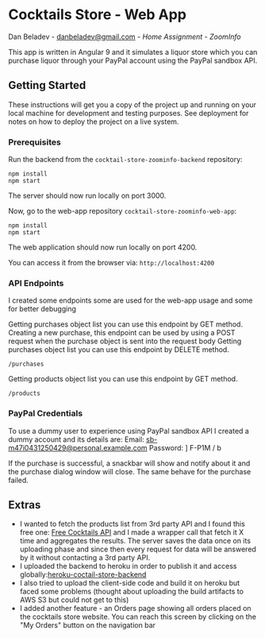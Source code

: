 # Cocktails Store - Web App

Dan Beladev - danbeladev@gmail.com - *Home Assignment - ZoomInfo*

This app is written in Angular 9 and it simulates a liquor store which you can purchase liquor through your PayPal account using the PayPal sandbox API.

## Getting Started

These instructions will get you a copy of the project up and running on your local machine for development and testing purposes. See deployment for notes on how to deploy the project on a live system.

### Prerequisites

Run the backend from the `cocktail-store-zoominfo-backend` repository:

```
npm install
npm start
```

The server should now run locally on port 3000.



Now, go to the web-app repository  `cocktail-store-zoominfo-web-app`:

```
npm install
npm start
```

The web application should now run locally on port 4200.

You can access it from the browser via: `http://localhost:4200`



### API Endpoints

I created some endpoints some are used for the web-app usage and some for better debugging



Getting purchases object list you can use this endpoint by GET method.
Creating a new purchase, this endpoint can be used by using a POST request when the purchase object is sent into the request body
Getting purchases object list you can use this endpoint by DELETE method.

```
/purchases
```

Getting products object list you can use this endpoint by GET method.

```
/products
```

### PayPal Credentials

To use a dummy user to experience using PayPal sandbox API I created a dummy account and its details are:
Email: sb-m47i0431250429@personal.example.com
Password: ] F-P1M / b

If the purchase is successful, a snackbar will show and notify about it and the purchase dialog window will close.
The same behave for the purchase failed.



## Extras

- I wanted to fetch the products list from 3rd party API and I found this free one: [Free Cocktails API]('https://www.thecocktaildb.com') and I made a wrapper call that fetch it X time and aggregates the results. The server saves the data once on its uploading phase and since then every request for data will be answered by it without contacting a 3rd party API.
- I uploaded the backend to heroku in order to publish it and access globally:[heroku-coctail-store-backend]('https://cocktail-store-backend.herokuapp.com')
- I also tried to upload the client-side code and build it on heroku but faced some problems (thought about uploading the build artifacts to AWS S3 but could not get to this)
- I added another feature - an Orders page showing all orders placed on the cocktails store website.
You can reach this screen by clicking on the "My Orders" button on the navigation bar

